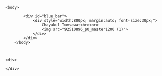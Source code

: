 <html>
    

<style>
     #blue_bar{
            height:50px; background-color: black; color: #d9dfeb;
        }


</style>
   
    <body>
            
            <div id="blue_bar">
                <div style="width:800px; margin:auto; font-size:30px;">
                    Chayakul Tumsawat<br><br>
                    <img src="92510896_p0_master1200 (1)">
                </div>
            </div>
        </body> 
        
       
   
    <div>

    </div>
</html>
